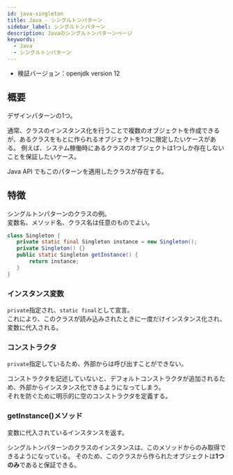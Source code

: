 ```yaml
---
id: java-singleton
title: Java - シングルトンパターン
sidebar_label: シングルトンパターン
description: Javaのシングルトンパターンページ
keywords:
  - Java
  - シングルトンパターン
---
```


- 検証バージョン：openjdk version 12

## 概要
デザインパターンの1つ。

通常、クラスのインスタンス化を行うことで複数のオブジェクトを作成できるが、あるクラスをもとに作られるオブジェクトを1つに限定したいケースがある。
例えば、システム稼働時にあるクラスのオブジェクトは1つしか存在しないことを保証したいケース。

Java API でもこのパターンを適用したクラスが存在する。

## 特徴
シングルトンパターンのクラスの例。  
変数名、メソッド名、クラス名は任意のものでよい。
```java
class Singleton {
   private static final Singleton instance = new Singleton();
   private Singleton() {}
   public static Singleton getInstance() {
       return instance;
   }
}
```

### インスタンス変数
`private`指定され、`static final`として宣言。  
これにより、このクラスが読み込みされたときに一度だけインスタンス化され、変数に代入される。

### コンストラクタ
`private`指定しているため、外部からは呼び出すことができない。

コンストラクタを記述していないと、デフォルトコンストラクタが追加されるため、外部からインスタンス化できるようになってしまう。  
それを防ぐために明示的に空のコンストラクタを定義する。

### getInstance()メソッド
変数に代入されているインスタンスを返す。

シングルトンパターンのクラスのインスタンスは、このメソッドからのみ取得できるようになっている。
そのため、このクラスから作られたオブジェクトは**1つのみ**であると保証できる。

